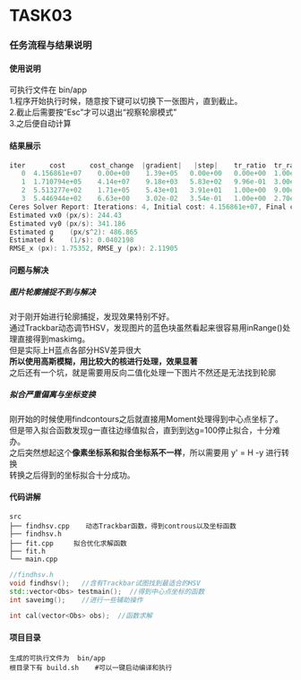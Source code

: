 # TASK03 
### 任务流程与结果说明
#### 使用说明
可执行文件在 bin/app  
1.程序开始执行时候，随意按下键可以切换下一张图片，直到截止。    
2.截止后需要按“Esc”才可以退出“视察轮廓模式”  
3.之后便自动计算
#### 结果展示
``` cpp
iter      cost      cost_change  |gradient|   |step|    tr_ratio  tr_radius  ls_iter  iter_time  total_time
   0  4.156861e+07    0.00e+00    1.39e+05   0.00e+00   0.00e+00  1.00e+04        0    2.80e-03    2.85e-03
   1  1.710794e+05    4.14e+07    9.18e+03   5.83e+02   9.96e-01  3.00e+04        1    5.16e-03    8.03e-03
   2  5.513277e+02    1.71e+05    5.43e+01   3.91e+01   1.00e+00  9.00e+04        1    5.30e-03    1.34e-02
   3  5.446944e+02    6.63e+00    3.02e-02   3.54e-01   1.00e+00  2.70e+05        1    5.70e-03    1.91e-02
Ceres Solver Report: Iterations: 4, Initial cost: 4.156861e+07, Final cost: 5.446944e+02, Termination: CONVERGENCE
Estimated vx0 (px/s): 244.43
Estimated vy0 (px/s): 341.186
Estimated g    (px/s^2): 486.865
Estimated k    (1/s): 0.0402198
RMSE_x (px): 1.75352, RMSE_y (px): 2.11905
```

#### 问题与解决
##### 图片轮廓捕捉不到与解决
对于刚开始进行轮廓捕捉，发现效果特别不好。  
通过Trackbar动态调节HSV，发现图片的蓝色块虽然看起来很容易用inRange()处理直接得到maskimg。  
但是实际上H蓝点各部分HSV差异很大  
**所以使用高斯模糊，用比较大的核进行处理，效果显著**  
之后还有一个坑，就是需要用反向二值化处理一下图片不然还是无法找到轮廓
##### 拟合严重偏离与坐标变换
刚开始的时候使用findcontours之后就直接用Moment处理得到中心点坐标了。    
但是带入拟合函数发现g一直往边缘值拟合，直到到达g=100停止拟合，十分难办。  
之后突然想起这个**像素坐标系和拟合坐标系不一样**，所以需要用 y' = H -y  进行转换  
转换之后得到的坐标拟合十分成功。
#### 代码讲解
```
src
├── findhsv.cpp    动态Trackbar函数，得到controus以及坐标函数
├── findhsv.h
├── fit.cpp     拟合优化求解函数
├── fit.h
└── main.cpp
```
``` c++
//findhsv.h
void findhsv();   //含有Trackbar试图找到最适合的HSV
std::vector<Obs> testmain();  //得到中心点坐标的函数
int saveimg();    //进行一些辅助操作
```
``` c++
int cal(vector<Obs> obs);  //函数求解
```
#### 项目目录
```
生成的可执行文件为  bin/app  
根目录下有 build.sh    #可以一键启动编译和执行
```
  